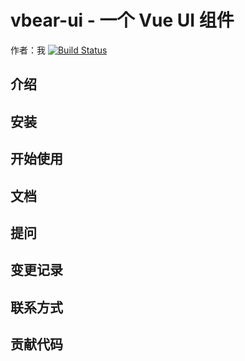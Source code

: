 
# vbear-ui - 一个 Vue UI 组件

作者：我
[![Build Status](https://travis-ci.org/mafeixiong/vbear-ui.svg?branch=master)](https://travis-ci.org/mafeixiong/vbear-ui)

## 介绍

## 安装

## 开始使用

## 文档

## 提问

## 变更记录

## 联系方式

## 贡献代码